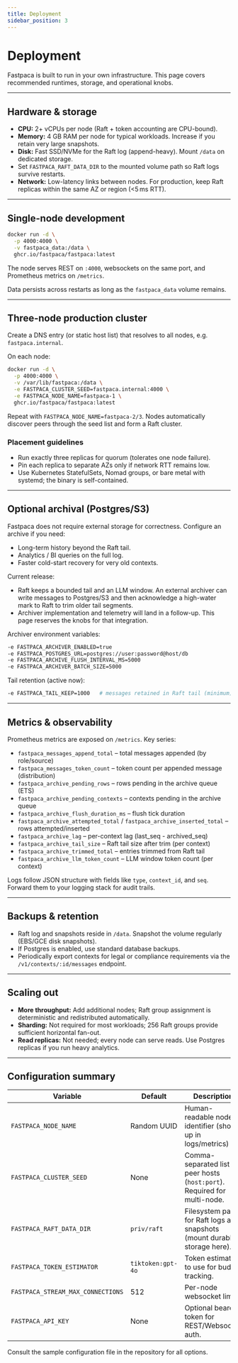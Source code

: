 ```yaml
---
title: Deployment
sidebar_position: 3
---
```


# Deployment

Fastpaca is built to run in your own infrastructure. This page covers recommended runtimes, storage, and operational knobs.

---

## Hardware & storage

- **CPU:** 2+ vCPUs per node (Raft + token accounting are CPU-bound).  
- **Memory:** 4 GB RAM per node for typical workloads. Increase if you retain very large snapshots.  
- **Disk:** Fast SSD/NVMe for the Raft log (append-heavy). Mount `/data` on dedicated storage.  
- Set `FASTPACA_RAFT_DATA_DIR` to the mounted volume path so Raft logs survive restarts.  
- **Network:** Low-latency links between nodes. For production, keep Raft replicas within the same AZ or region (&lt;5 ms RTT).

---

## Single-node development

```bash
docker run -d \
  -p 4000:4000 \
  -v fastpaca_data:/data \
  ghcr.io/fastpaca/fastpaca:latest
```

The node serves REST on `:4000`, websockets on the same port, and Prometheus metrics on `/metrics`.

Data persists across restarts as long as the `fastpaca_data` volume remains.

---

## Three-node production cluster

Create a DNS entry (or static host list) that resolves to all nodes, e.g. `fastpaca.internal`.

On each node:

```bash
docker run -d \
  -p 4000:4000 \
  -v /var/lib/fastpaca:/data \
  -e FASTPACA_CLUSTER_SEED=fastpaca.internal:4000 \
  -e FASTPACA_NODE_NAME=fastpaca-1 \
  ghcr.io/fastpaca/fastpaca:latest
```

Repeat with `FASTPACA_NODE_NAME=fastpaca-2/3`. Nodes automatically discover peers through the seed list and form a Raft cluster.

### Placement guidelines

- Run exactly three replicas for quorum (tolerates one node failure).  
- Pin each replica to separate AZs only if network RTT remains low.  
- Use Kubernetes StatefulSets, Nomad groups, or bare metal with systemd; the binary is self-contained.

---

## Optional archival (Postgres/S3)

Fastpaca does not require external storage for correctness. Configure an archive if you need:

- Long-term history beyond the Raft tail.  
- Analytics / BI queries on the full log.  
- Faster cold-start recovery for very old contexts.

Current release:

- Raft keeps a bounded tail and an LLM window. An external archiver can write messages to Postgres/S3 and then acknowledge a high-water mark to Raft to trim older tail segments.
- Archiver implementation and telemetry will land in a follow-up. This page reserves the knobs for that integration.

Archiver environment variables:

```bash
-e FASTPACA_ARCHIVER_ENABLED=true
-e FASTPACA_POSTGRES_URL=postgres://user:password@host/db
-e FASTPACA_ARCHIVE_FLUSH_INTERVAL_MS=5000
-e FASTPACA_ARCHIVER_BATCH_SIZE=5000
```

Tail retention (active now):

```bash
-e FASTPACA_TAIL_KEEP=1000   # messages retained in Raft tail (minimum); Raft never evicts messages newer than the archived watermark
```

---

## Metrics & observability

Prometheus metrics are exposed on `/metrics`.  Key series:

- `fastpaca_messages_append_total` – total messages appended (by role/source)
- `fastpaca_messages_token_count` – token count per appended message (distribution)
- `fastpaca_archive_pending_rows` – rows pending in the archive queue (ETS)
- `fastpaca_archive_pending_contexts` – contexts pending in the archive queue
- `fastpaca_archive_flush_duration_ms` – flush tick duration
- `fastpaca_archive_attempted_total` / `fastpaca_archive_inserted_total` – rows attempted/inserted
- `fastpaca_archive_lag` – per-context lag (last_seq - archived_seq)
- `fastpaca_archive_tail_size` – Raft tail size after trim (per context)
- `fastpaca_archive_trimmed_total` – entries trimmed from Raft tail
- `fastpaca_archive_llm_token_count` – LLM window token count (per context)

Logs follow JSON structure with fields like `type`, `context_id`, and `seq`. Forward them to your logging stack for audit trails.

---

## Backups & retention

- Raft log and snapshots reside in `/data`.  Snapshot the volume regularly (EBS/GCE disk snapshots).  
- If Postgres is enabled, use standard database backups.  
- Periodically export contexts for legal or compliance requirements via the `/v1/contexts/:id/messages` endpoint.

---

## Scaling out

- **More throughput:** Add additional nodes; Raft group assignment is deterministic and redistributed automatically.  
- **Sharding:** Not required for most workloads; 256 Raft groups provide sufficient horizontal fan-out.  
- **Read replicas:** Not needed; every node can serve reads. Use Postgres replicas if you run heavy analytics.


---

## Configuration summary

| Variable | Default | Description |
| --- | --- | --- |
| `FASTPACA_NODE_NAME` | Random UUID | Human-readable node identifier (shows up in logs/metrics) |
| `FASTPACA_CLUSTER_SEED` | None | Comma-separated list of peer hosts (`host:port`). Required for multi-node. |
| `FASTPACA_RAFT_DATA_DIR` | `priv/raft` | Filesystem path for Raft logs and snapshots (mount durable storage here). |
| `FASTPACA_TOKEN_ESTIMATOR` | `tiktoken:gpt-4o` | Token estimator to use for budget tracking. |
| `FASTPACA_STREAM_MAX_CONNECTIONS` | 512 | Per-node websocket limit. |
| `FASTPACA_API_KEY` | None | Optional bearer token for REST/Websocket auth. |

Consult the sample configuration file in the repository for all options.

